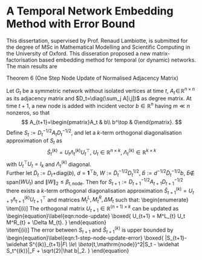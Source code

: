 # A Temporal Network Embedding Method with Error Bound
This dissertation, supervised by Prof. Renaud Lambiotte, is submitted for the degree of MSc in Mathematical Modelling and Scientific Computing in the University of Oxford. This disseration proposed a new matrix-factorisation based embedding method for temporal (or dynamic) networks. The main results are 

Theorem 6 (One Step Node Update of Normalised Adjacency Matrix)

Let $G_t$ be a symmetric network without isolated vertices at time $t$,
	$A_t\!\in\!\mathbb{R}^{n\times n}$ as its adjacency matrix and
	$D_t=\diag(\sum_j A[i,j])$ as degree matrix. At time $t+1$, a new node is added with incident
	vector $b\in\mathbb{R}^n$ having $m \ll n$ nonzeros, so that
	$$
	A_{t+1}=\begin{pmatrix}A_t & b\\ b^\top & 0\end{pmatrix}.
	$$
	Define $S_t:=D_t^{-1/2}A_tD_t^{-1/2}$, and let a $k$-term orthogonal diagonalisation  approximation of $S_t$ as 
  $$
	\widehat{S}_t^{(k)} = U_t\Lambda_t^{(k)}U_t^\top,\ U_t\in \mathbb{R}^{n\times k},\ \Lambda_t^{(k)} \in \mathbb{R}^{k\times k}
	$$
	with $U_t^\top U_t=I_k$ and $\Lambda_t^{(k)}$ diagonal. 	
	Further let $\tilde D_t:=D_t+$diag$(b)$, $d=\mathbf{1}^\top b$, $W:=\tilde D_t^{-1/2}D_t^{1/2}$, $\hat b:= d^{-1/2}\tilde D_t^{-1/2}b$, $\hat b\not\in$ span$(WU_t)$ and $\|W\|_2 \le \beta_{t,\mathrm{node}}$.
	Then for $S_{t+1}:=D_{t+1}^{-1/2}A_{t+1}D_{t+1}^{-1/2}$ there exists a $k$-term
	orthogonal diagonalisation approximation $\widehat S^{(k)}_{t+1} = U_{t+1}\Lambda_{t+1}^{(k)} U_{t+1}^\top$ and matrices
	$M^L_{t},M^R_{t},\Delta M_{t}$ such that:
	\begin{enumerate}
		\item[(i)]
		The orthogonal matrix $U_{t+1}\in\mathbb{R}^{(n+1)\times k}$ can be updated as
		\begin{equation}\label{eqn:node-update}
			\boxed{
				U_{t+1} = M^L_{t} U_t M^R_{t} + \Delta M_{t}.
			}
		\end{equation}			
		\item[(ii)] The error between $S_{t+1}$ and $\widehat S^{(k)}_{t+1}$ is upper bounded by 
		\begin{equation}\label{eqn:1-step-node-update-error}
			\boxed{
				\|S_{t+1}-\widehat S^{(k)}_{t+1}\|_F\ \le\ \beta_{t,\mathrm{node}}^2\|S_t - \widehat S_t^{(k)}\|_F + \sqrt{2}\|\hat b\|_2.
			}
		\end{equation}
